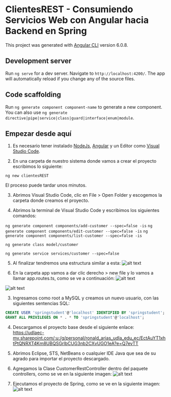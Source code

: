 # ClientesREST - Consumiendo Servicios Web con Angular hacia Backend en Spring

This project was generated with [Angular CLI](https://github.com/angular/angular-cli) version 6.0.8.

## Development server

Run `ng serve` for a dev server. Navigate to `http://localhost:4200/`. The app will automatically reload if you change any of the source files.

## Code scaffolding

Run `ng generate component component-name` to generate a new component. You can also use `ng generate directive|pipe|service|class|guard|interface|enum|module`.

## Empezar desde aquí

1. Es necesario tener instalado [NodeJs](https://nodejs.org/es/), [Angular](https://cli.angular.io/) y un Editor como [Visual Studio Code](https://code.visualstudio.com/download).

2. En una carpeta de nuestro sistema donde vamos a crear el proyecto escribimos lo siguiente:

`ng new clientesREST`

El proceso puede tardar unos minutos.

3. Abrimos Visual Studio Code, clic en File > Open Folder y escogemos la carpeta donde creamos el proyecto.

4. Abrimos la terminal de Visual Studio Code y escribimos los siguientes comandos:

`ng generate component components/add-customer --spec=false -is`
`ng generate component components/edit-customer --spec=false -is`
`ng generate component components/list-customer --spec=false -is`

`ng generate class model/customer`

`ng generate service services/customer --spec=false`

5. Al finalizar tendremos una estructura similar a esta:
![alt text][logo]

[logo]: https://i.gyazo.com/d9b3fbf61b095f10826d14fa4913be94.png "Estructura del proyecto"

6. En la carpeta app vamos a dar clic derecho > new file y lo vamos a llamar app.routes.ts, como se ve a continuación:
![alt text][logo1]

[logo1]: https://i.gyazo.com/776ff202808d37597dac747b4df16da6.png "Crear ruta"

![alt text][logo2]

[logo2]: https://i.gyazo.com/139fc74bb47ca4e1565b5ccfe4ded665.png "Crear ruta"


3. Ingresamos como root a MySQL y creamos un nuevo usuario, con las siguientes sentencias SQL:
```sql
CREATE USER 'springstudent'@'localhost' IDENTIFIED BY 'springstudent';
GRANT ALL PRIVILEGES ON * . * TO 'springstudent'@'localhost';
```

4. Descargamos el proyecto base desde el siguiente enlace:
https://udlaec-my.sharepoint.com/:u:/g/personal/ronald_arias_udla_edu_ec/EctAuYT1xhtPtQNRXT4Km8UBQSGrlbCUG3nb2CXvUGO1eA?e=Q7evTT

5. Abrimos Eclipse, STS, NetBeans o cualquier IDE Java que sea de su agrado para importar el proyecto descargado.

6. Agregamos la Clase CustomerRestController dentro del paquete controllers, como se ve en la siguiente imagen:
![alt text][logo]


8. Ejecutamos el proyecto de Spring, como se ve en la siguiente imagen:
![alt text][logo2]

[logo2]: https://i.gyazo.com/0ee676536da1f50600fd14338d531928.png "Ejecutar"



